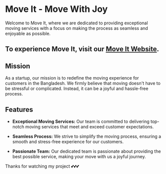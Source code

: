 # Move It - Move With Joy

Welcome to Move It, where we are dedicated to providing exceptional moving services with a focus on making the process as seamless and enjoyable as possible.

## To experience Move It, visit our [Move It Website](https://fahadibnatuhin.github.io/Move-It_Moving-Company-Website/).

## Mission

As a startup, our mission is to redefine the moving experience for customers in the Bangladesh. We firmly believe that moving doesn't have to be stressful or complicated. Instead, it can be a joyful and hassle-free process.

## Features

- **Exceptional Moving Services:** Our team is committed to delivering top-notch moving services that meet and exceed customer expectations.

- **Seamless Process:** We strive to simplify the moving process, ensuring a smooth and stress-free experience for our customers.

- **Passionate Team:** Our dedicated team is passionate about providing the best possible service, making your move with us a joyful journey.

Thanks for watching my project 💕💕💕
